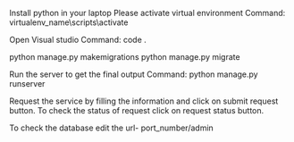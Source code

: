 Install python in your laptop
Please activate virtual environment
Command: virtualenv_name\scripts\activate

Open Visual studio
Command: code .

python manage.py makemigrations
python manage.py migrate

Run the server to get the final output
Command: python manage.py runserver

Request the service by filling the information and click on submit request button.
To check the status of request click on request status button.


To check the database edit the url-
port_number/admin
